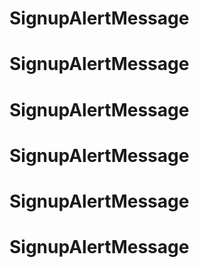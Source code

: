 # SignupAlertMessage
# SignupAlertMessage
# SignupAlertMessage
# SignupAlertMessage
# SignupAlertMessage
# SignupAlertMessage
